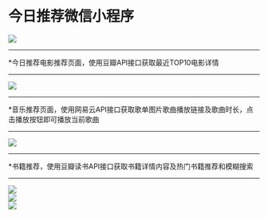 今日推荐微信小程序
===
![](https://github.com/williamGIG/williamGIG.github.io/blob/master/mookdemo/imgs/index.gif) <br>

---
*今日推荐电影推荐页面，使用豆瓣API接口获取最近TOP10电影详情<br>

---

  
  
![](https://github.com/williamGIG/williamGIG.github.io/blob/master/mookdemo/imgs/png1.png) <br>


---

*音乐推荐页面，使用网易云API接口获取歌单图片歌曲播放链接及歌曲时长，点击播放按钮即可播放当前歌曲 <br>

---
![](https://github.com/williamGIG/williamGIG.github.io/blob/master/mookdemo/imgs/png2.png)  <br>

---
*书籍推荐，使用豆瓣读书API接口获取书籍详情内容及热门书籍推荐和模糊搜索

---
![](https://github.com/williamGIG/williamGIG.github.io/blob/master/mookdemo/imgs/png3.png)  <br>
![](https://github.com/williamGIG/williamGIG.github.io/blob/master/mookdemo/imgs/png4.png)  <br>
![](https://github.com/williamGIG/williamGIG.github.io/blob/master/mookdemo/imgs/png5.png)  <br>
